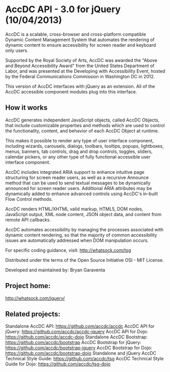 AccDC API - 3.0 for jQuery (10/04/2013)
=====

AccDC is a scalable, cross-browser and cross-platform compatible Dynamic Content Management System that automates the rendering of dynamic content to ensure accessibility for screen reader and keyboard only users.

Supported by the Royal Society of Arts, AccDC was awarded the "Above and Beyond Accessibility Award" from the United States Department of Labor, and was presented at the Developing with Accessibility Event, hosted by the Federal Communications Commission in Washington DC in 2012.

This version of AccDC interfaces with jQuery as an extension.
All of the AccDC accessible component modules plug into this interface.

How it works
-----

AccDC generates independent JavaScript objects, called AccDC Objects, that include customizable properties and methods which are used to control the functionality, content, and behavior of each AccDC Object at runtime. 

This makes it possible to render any type of user interface component, including wizards, carousels, dialogs, toolbars, tooltips, popups, lightboxes, menus, banners, tab controls, drag and drop controls, toggles, sliders, calendar pickers, or any other type of fully functional accessible user interface component.

AccDC includes integrated ARIA support to enhance intuitive page structuring for screen reader users, as well as a recursive Announce method that can be used to send textual messages to be dynamically announced for screen reader users. Additional ARIA attributes may be dynamically added to enhance advanced controls using AccDC's in-built Flow Control methods. 

AccDC renders HTML/XHTML valid markup, HTML5, DOM nodes, JavaScript output, XML node content, JSON object data, and content from remote API callbacks. 

AccDC automates accessibility by managing the processes associated with dynamic content rendering, so that the majority of common accessibility issues are automatically addressed when DOM manipulation occurs. 

For specific coding guidance, visit: http://whatsock.com/tsg

Distributed under the terms of the Open Source Initiative OSI - MIT License.

Developed and maintained by: Bryan Garaventa

Project home:
-----

http://whatsock.com/jquery/

Related projects:
-----

Standalone AccDC API: https://github.com/accdc/accdc
AccDC API for jQuery: https://github.com/accdc/accdc-jquery
AccDC API for Dojo: https://github.com/accdc/accdc-dojo
Standalone AccDC Bootstrap: https://github.com/accdc/bootstrap
AccDC Bootstrap for jQuery: https://github.com/accdc/bootstrap-jquery
AccDC Bootstrap for Dojo: https://github.com/accdc/bootstrap-dojo
Standalone and jQuery AccDC Technical Style Guide: https://github.com/accdc/tsg
AccDC Technical Style Guide for Dojo: https://github.com/accdc/tsg-dojo
